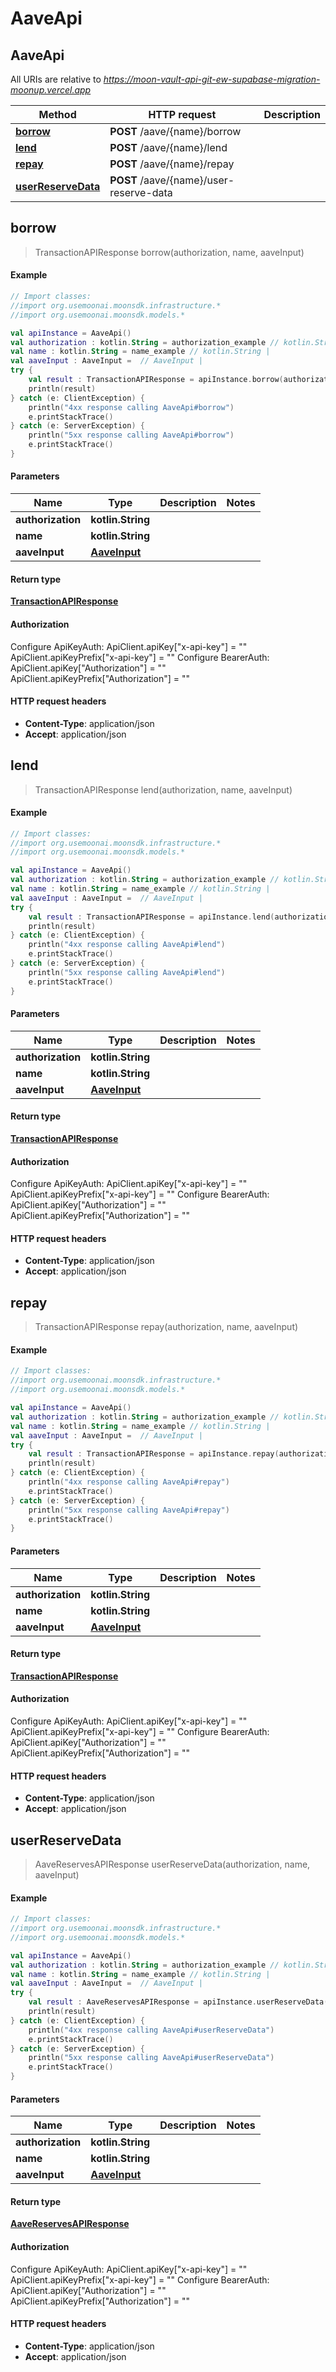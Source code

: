 # AaveApi

## AaveApi

All URIs are relative to _https://moon-vault-api-git-ew-supabase-migration-moonup.vercel.app_

| Method                                            | HTTP request                            | Description |
| ------------------------------------------------- | --------------------------------------- | ----------- |
| [**borrow**](aaveapi.md#borrow)                   | **POST** /aave/{name}/borrow            |             |
| [**lend**](aaveapi.md#lend)                       | **POST** /aave/{name}/lend              |             |
| [**repay**](aaveapi.md#repay)                     | **POST** /aave/{name}/repay             |             |
| [**userReserveData**](aaveapi.md#userReserveData) | **POST** /aave/{name}/user-reserve-data |             |

## **borrow**

> TransactionAPIResponse borrow(authorization, name, aaveInput)

#### Example

```kotlin
// Import classes:
//import org.usemoonai.moonsdk.infrastructure.*
//import org.usemoonai.moonsdk.models.*

val apiInstance = AaveApi()
val authorization : kotlin.String = authorization_example // kotlin.String | 
val name : kotlin.String = name_example // kotlin.String | 
val aaveInput : AaveInput =  // AaveInput | 
try {
    val result : TransactionAPIResponse = apiInstance.borrow(authorization, name, aaveInput)
    println(result)
} catch (e: ClientException) {
    println("4xx response calling AaveApi#borrow")
    e.printStackTrace()
} catch (e: ServerException) {
    println("5xx response calling AaveApi#borrow")
    e.printStackTrace()
}
```

#### Parameters

| Name              | Type                          | Description | Notes |
| ----------------- | ----------------------------- | ----------- | ----- |
| **authorization** | **kotlin.String**             |             |       |
| **name**          | **kotlin.String**             |             |       |
| **aaveInput**     | [**AaveInput**](aaveinput.md) |             |       |

#### Return type

[**TransactionAPIResponse**](transactionapiresponse.md)

#### Authorization

Configure ApiKeyAuth: ApiClient.apiKey\["x-api-key"] = "" ApiClient.apiKeyPrefix\["x-api-key"] = "" Configure BearerAuth: ApiClient.apiKey\["Authorization"] = "" ApiClient.apiKeyPrefix\["Authorization"] = ""

#### HTTP request headers

* **Content-Type**: application/json
* **Accept**: application/json

## **lend**

> TransactionAPIResponse lend(authorization, name, aaveInput)

#### Example

```kotlin
// Import classes:
//import org.usemoonai.moonsdk.infrastructure.*
//import org.usemoonai.moonsdk.models.*

val apiInstance = AaveApi()
val authorization : kotlin.String = authorization_example // kotlin.String | 
val name : kotlin.String = name_example // kotlin.String | 
val aaveInput : AaveInput =  // AaveInput | 
try {
    val result : TransactionAPIResponse = apiInstance.lend(authorization, name, aaveInput)
    println(result)
} catch (e: ClientException) {
    println("4xx response calling AaveApi#lend")
    e.printStackTrace()
} catch (e: ServerException) {
    println("5xx response calling AaveApi#lend")
    e.printStackTrace()
}
```

#### Parameters

| Name              | Type                          | Description | Notes |
| ----------------- | ----------------------------- | ----------- | ----- |
| **authorization** | **kotlin.String**             |             |       |
| **name**          | **kotlin.String**             |             |       |
| **aaveInput**     | [**AaveInput**](aaveinput.md) |             |       |

#### Return type

[**TransactionAPIResponse**](transactionapiresponse.md)

#### Authorization

Configure ApiKeyAuth: ApiClient.apiKey\["x-api-key"] = "" ApiClient.apiKeyPrefix\["x-api-key"] = "" Configure BearerAuth: ApiClient.apiKey\["Authorization"] = "" ApiClient.apiKeyPrefix\["Authorization"] = ""

#### HTTP request headers

* **Content-Type**: application/json
* **Accept**: application/json

## **repay**

> TransactionAPIResponse repay(authorization, name, aaveInput)

#### Example

```kotlin
// Import classes:
//import org.usemoonai.moonsdk.infrastructure.*
//import org.usemoonai.moonsdk.models.*

val apiInstance = AaveApi()
val authorization : kotlin.String = authorization_example // kotlin.String | 
val name : kotlin.String = name_example // kotlin.String | 
val aaveInput : AaveInput =  // AaveInput | 
try {
    val result : TransactionAPIResponse = apiInstance.repay(authorization, name, aaveInput)
    println(result)
} catch (e: ClientException) {
    println("4xx response calling AaveApi#repay")
    e.printStackTrace()
} catch (e: ServerException) {
    println("5xx response calling AaveApi#repay")
    e.printStackTrace()
}
```

#### Parameters

| Name              | Type                          | Description | Notes |
| ----------------- | ----------------------------- | ----------- | ----- |
| **authorization** | **kotlin.String**             |             |       |
| **name**          | **kotlin.String**             |             |       |
| **aaveInput**     | [**AaveInput**](aaveinput.md) |             |       |

#### Return type

[**TransactionAPIResponse**](transactionapiresponse.md)

#### Authorization

Configure ApiKeyAuth: ApiClient.apiKey\["x-api-key"] = "" ApiClient.apiKeyPrefix\["x-api-key"] = "" Configure BearerAuth: ApiClient.apiKey\["Authorization"] = "" ApiClient.apiKeyPrefix\["Authorization"] = ""

#### HTTP request headers

* **Content-Type**: application/json
* **Accept**: application/json

## **userReserveData**

> AaveReservesAPIResponse userReserveData(authorization, name, aaveInput)

#### Example

```kotlin
// Import classes:
//import org.usemoonai.moonsdk.infrastructure.*
//import org.usemoonai.moonsdk.models.*

val apiInstance = AaveApi()
val authorization : kotlin.String = authorization_example // kotlin.String | 
val name : kotlin.String = name_example // kotlin.String | 
val aaveInput : AaveInput =  // AaveInput | 
try {
    val result : AaveReservesAPIResponse = apiInstance.userReserveData(authorization, name, aaveInput)
    println(result)
} catch (e: ClientException) {
    println("4xx response calling AaveApi#userReserveData")
    e.printStackTrace()
} catch (e: ServerException) {
    println("5xx response calling AaveApi#userReserveData")
    e.printStackTrace()
}
```

#### Parameters

| Name              | Type                          | Description | Notes |
| ----------------- | ----------------------------- | ----------- | ----- |
| **authorization** | **kotlin.String**             |             |       |
| **name**          | **kotlin.String**             |             |       |
| **aaveInput**     | [**AaveInput**](aaveinput.md) |             |       |

#### Return type

[**AaveReservesAPIResponse**](aavereservesapiresponse.md)

#### Authorization

Configure ApiKeyAuth: ApiClient.apiKey\["x-api-key"] = "" ApiClient.apiKeyPrefix\["x-api-key"] = "" Configure BearerAuth: ApiClient.apiKey\["Authorization"] = "" ApiClient.apiKeyPrefix\["Authorization"] = ""

#### HTTP request headers

* **Content-Type**: application/json
* **Accept**: application/json
